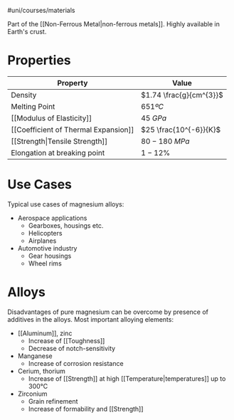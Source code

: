 #uni/courses/materials 

Part of the [[Non-Ferrous Metal|non-ferrous metals]]. Highly available in Earth's crust.

# Properties

| Property                             | Value                   |
| ------------------------------------ | ----------------------- |
| Density                              | $1.74 \frac{g}{cm^{3}}$ |
| Melting Point                        | $651ºC$                 |
| [[Modulus of Elasticity]]            | $45 \ GPa$              |
| [[Coefficient of Thermal Expansion]] | $25 \frac{10^{-6}}{K}$  |
| [[Strength\|Tensile Strength]]       | $80-180 \ MPa$          |
| Elongation at breaking point         | $1-12 \%$               |

# Use Cases

Typical use cases of magnesium alloys:
- Aerospace applications
	- Gearboxes, housings etc.
	- Helicopters
	- Airplanes
- Automotive industry
	- Gear housings
	- Wheel rims

# Alloys

Disadvantages of pure magnesium can be overcome by presence of additives in the alloys.
Most important alloying elements:
- [[Aluminum]], zinc
	- Increase of [[Toughness]]
	- Decrease of notch-sensitivity
- Manganese
	- Increase of corrosion resistance
- Cerium, thorium
	- Increase of [[Strength]] at high [[Temperature|temperatures]] up to 300°C
- Zirconium
	- Grain refinement
	- Increase of formability and [[Strength]]